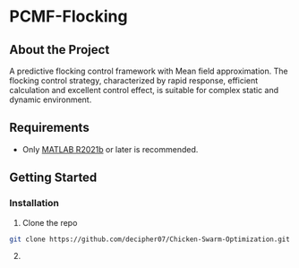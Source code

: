# PCMF-Flocking
## About the Project

A predictive flocking control framework with Mean field approximation. The flocking control strategy, characterized by rapid response, efficient calculation and excellent control effect, is suitable for complex static and dynamic environment.

## Requirements
* Only [MATLAB R2021b](https://www.mathworks.com/support/install-matlab.html?q=&page=1) or later is recommended.

## Getting Started

### Installation

1. Clone the repo
```sh
git clone https://github.com/decipher07/Chicken-Swarm-Optimization.git
```
2.
